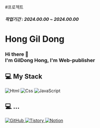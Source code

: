 #프로젝트
##### 작업기간 : 2024.00.00 ~ 2024.00.00

# Hong Gil Dong
### Hi there 👋 </br> I'm GilDong Hong, I'm Web-publisher

## 💻 My Stack
<img alt="Html" src ="https://img.shields.io/badge/HTML5-E34F26.svg?&style=for-the-badge&logo=HTML5&logoColor=white"/> 
<img alt="Css" src ="https://img.shields.io/badge/CSS3-1572B6.svg?&style=for-the-badge&logo=CSS3&logoColor=white"/> 
<img alt="JavaScript" src ="https://img.shields.io/badge/JavaScriipt-F7DF1E.svg?&style=for-the-badge&logo=JavaScript&logoColor=black"/> 
<!-- <img alt="typescript" src ="https://img.shields.io/badge/typescript-3178C6.svg?&style=for-the-badge&logo=typescript&logoColor=black"/> 
<img alt="React" src ="https://img.shields.io/badge/react-61DAFB.svg?&style=for-the-badge&logo=React&logoColor=white"/> 
<img alt="reactquery" src ="https://img.shields.io/badge/reactquery-FF4154.svg?&style=for-the-badge&logo=reactquery&logoColor=white"/> 
<img alt="redux" src ="https://img.shields.io/badge/redux-764ABC.svg?&style=for-the-badge&logo=redux&logoColor=white"/> 
<img alt="nodedotjs" src ="https://img.shields.io/badge/nodedotjs-339933.svg?&style=for-the-badge&logo=nodedotjs&logoColor=white"/> 
<img alt="mongodb" src ="https://img.shields.io/badge/mongodb-47A248.svg?&style=for-the-badge&logo=mongodb&logoColor=white"/> -->

## 💻 ...
<a href = "#">
    <img alt="GitHub" src ="https://img.shields.io/badge/GitHub-181717.svg?&style=for-the-badge&logo=GitHub&logoColor=white"/>
</a>
<a href = "https://for-it-study.tistory.com/">
    <img alt="Tistory" src ="https://img.shields.io/badge/Tistory-white.svg?&style=for-the-badge"/>
</a>
<a href = "https://guttural-eyebrow-89d.notion.site/78c2a1e3c5a24171af843e63e5407b33">
    <img alt="Notion" src ="https://img.shields.io/badge/Notion-000000.svg?&style=for-the-badge&logo=Notion&logoColor=white"/>
</a>

<!-- 아이콘 사이트 https://simpleicons.org/ -->
